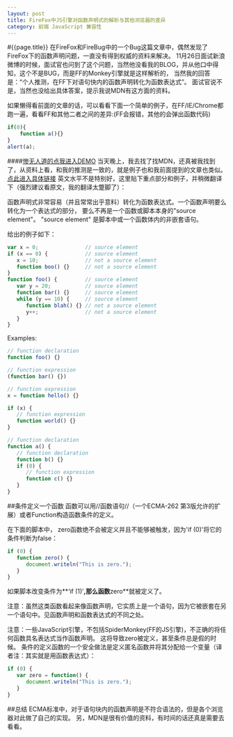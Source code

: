 ```yaml
---
layout: post
title: FireFox中JS引擎对函数声明式的解析与其他浏览器的差异
category: 前端 JavaScript 兼容性
---
```

#{{page.title}}
在FireFox和FireBug中的一个Bug这篇文章中，偶然发现了FireFox下的函数声明问题，一直没有得到权威的资料来解决。
11月26日面试新浪微博的时候，面试官也问到了这个问题，当然他没看我的BLOG，并从他口中得知，这个不是BUG，而是FF的Monkey引擎就是这样解析的，
当然我的回答是：“个人推测，在FF下对语句快内的函数声明转化为函数表达式”。
面试官说不是，当然也没给出具体答案，提示我说MDN有这方面的资料。

如果懒得看前面的文章的话，可以看看下面一个简单的例子，在FF/IE/Chrome都跑一遍，看看FF和其他二者之间的差异:(FF会报错，其他的会弹出函数代码)

```javascript
if(0){
    function a(){}
}
alert(a);
```
####[惨无人道的点我进入DEMO](/demo/firefox-function)
当天晚上，我去找了找MDN，还真被我找到了，从资料上看，和我的推测是一致的，就是例子也和我前面提到的文章也类似。
[点此进入具体链接](https://developer.mozilla.org/en/JavaScript/Reference/Functions_and_function_scope#Function_constructor_vs._function_declaration_vs._function_expression)
英文水平不是特别好，这里贴下重点部分和例子，并稍微翻译下（强烈建议看原文，我的翻译太蹩脚了）：

函数声明式非常容易（并且常常出乎意料）转化为函数表达式。一个函数声明要么转化为一个表达式的部分，
要么不再是一个函数或脚本本身的"source element"。 "source element" 是脚本中或一个函数体内的非嵌套语句。

给出的例子如下：

```javascript
var x = 0;               // source element
if (x == 0) {            // source element
   x = 10;               // not a source element
   function boo() {}     // not a source element
}
function foo() {         // source element
   var y = 20;           // source element
   function bar() {}     // source element
   while (y == 10) {     // source element
      function blah() {} // not a source element
      y++;               // not a source element
   }
}
```

Examples:

```javascript
// function declaration
function foo() {}

// function expression
(function bar() {})

// function expression
x = function hello() {}

if (x) {
   // function expression
   function world() {}
}

// function declaration
function a() {
   // function declaration
   function b() {}
   if (0) {
      // function expression
      function c() {}
   }
}
```

##条件定义一个函数
函数可以用//函数语句//（一个ECMA-262 第3版允许的扩展）或者Function构造函数条件的定义。

在下面的脚本中， zero函数绝不会被定义并且不能够被触发，因为'if (0)'将它的条件判断为false：

```javascript
if (0) {
   function zero() {
      document.writeln("This is zero.");
   }
}
```

如果脚本改变条件为**‘if (1)’**,那么函数**zero**就被定义了。

注意：虽然这类函数看起来像函数声明，它实质上是一个语句，因为它被嵌套在另一个语句中。见函数声明和函数表达式的不同之处。

注意：一些JavaScript引擎，不包括SpiderMonkey(FF的JS引擎)，不正确的将任何函数具名表达式当作函数声明。
这将导致zero被定义，甚至条件总是假的时候。
条件的定义函数的一个安全做法是定义匿名函数并将其分配给一个变量（译者注：其实就是用函数表达式）：

```javascript
if (0) {
   var zero = function() {
      document.writeln("This is zero.");
   }
}
```

##总结
ECMA标准中，对于语句块内的函数声明是不符合语法的，但是各个浏览器对此做了自己的实现。
另，MDN是很有价值的资料，有时间的话还真是需要去看看。